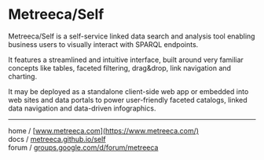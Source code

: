 
# Metreeca/Self

Metreeca/Self is a self-service linked data search and analysis tool enabling business users to visually interact with SPARQL endpoints.

It features a streamlined and intuitive interface, built around very familiar concepts like tables, faceted filtering, drag&drop, link navigation and charting.

It may be deployed as a standalone client-side web app or embedded into web sites and data portals to power user-friendly faceted catalogs, linked data navigation and data-driven infographics.

---

home / [www.metreeca.com](https://www.metreeca.com/)  
docs / [metreeca.github.io/self](https://metreeca.github.io/self/)  
forum / [groups.google.com/d/forum/metreeca](https://groups.google.com/d/forum/metreeca)
